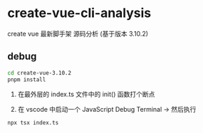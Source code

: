 # create-vue-cli-analysis

create vue 最新脚手架 源码分析 (基于版本 3.10.2)

## debug

```bash
cd create-vue-3.10.2
pnpm install
```

1. 在最外层的 index.ts 文件中的 init() 函数打个断点

2. 在 vscode 中启动一个 JavaScript Debug Terminal -> 然后执行

```bash
npx tsx index.ts
```
